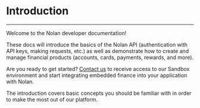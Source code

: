 <h1 class=article-title>Introduction</h1>

---

Welcome to the Nolan developer documentation!

These docs will introduce the basics of the Nolan API (authentication with API keys, making requests, etc.) as well as demonstrate how to create and manage financial products (accounts, cards, payments, rewards, and more).

Are you ready to get started? <a class="nolan-anchor" href="#">Contact us</a> to receive access to our Sandbox environment and start integrating embedded finance into your application with Nolan.

The introduction covers basic concepts you should be familiar with in order to make the most out of our platform.